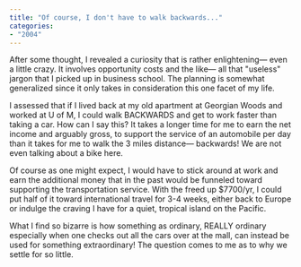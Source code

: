 ```yaml
---
title: "Of course, I don't have to walk backwards..."
categories:
- "2004"
---
```


After some thought, I revealed a curiosity that is rather enlightening— even a little crazy. It involves opportunity costs and the like— all that "useless" jargon that I picked up in business school. The planning is somewhat generalized since it only takes in consideration this one facet of my life.

I assessed that if I lived back at my old apartment at Georgian Woods and worked at U of M, I could walk BACKWARDS and get to work faster than taking a car. How can I say this? It takes a longer time for me to earn the net income and arguably gross, to support the service of an automobile per day than it takes for me to walk the 3 miles distance— backwards! We are not even talking about a bike here.

Of course as one might expect, I would have to stick around at work and earn the additional money that in the past would be funneled toward supporting the transportation service. With the freed up $7700/yr, I could put half of it toward international travel for 3-4 weeks, either back to Europe or indulge the craving I have for a quiet, tropical island on the Pacific.

What I find so bizarre is how something as ordinary, REALLY ordinary especially when one checks out all the cars over at the mall, can instead be used for something extraordinary! The question comes to me as to why we settle for so little.